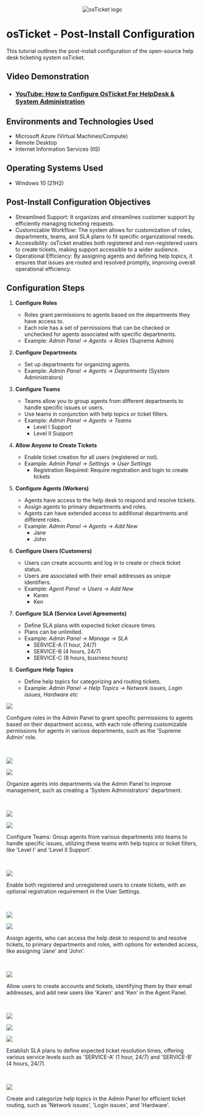 <p align="center">
<img src="https://i.imgur.com/Clzj7Xs.png" alt="osTicket logo"/>
</p>

<h1>osTicket - Post-Install Configuration</h1>
This tutorial outlines the post-install configuration of the open-source help desk ticketing system osTicket.<br />


<h2>Video Demonstration</h2>

- ### [YouTube: How to Configure OsTicket For HelpDesk & System Administration](https://youtu.be/83k7SXAlrCY)

<h2>Environments and Technologies Used</h2>

- Microsoft Azure (Virtual Machines/Compute)
- Remote Desktop
- Internet Information Services (IIS)

<h2>Operating Systems Used </h2>

- Windows 10</b> (21H2)

<h2>Post-Install Configuration Objectives</h2>

- Streamlined Support: It organizes and streamlines customer support by efficiently managing ticketing requests.
- Customizable Workflow: The system allows for customization of roles, departments, teams, and SLA plans to fit specific organizational needs.
- Accessibility: osTicket enables both registered and non-registered users to create tickets, making support accessible to a wider audience.
- Operational Efficiency: By assigning agents and defining help topics, it ensures that issues are routed and resolved promptly, improving overall operational efficiency.


<h2>Configuration Steps</h2>

1. **Configure Roles**
   - Roles grant permissions to agents based on the departments they have access to.
   - Each role has a set of permissions that can be checked or unchecked for agents associated with specific departments.
   - Example: *Admin Panel -> Agents -> Roles* (Supreme Admin)

2. **Configure Departments**
   - Set up departments for organizing agents.
   - Example: *Admin Panel -> Agents -> Departments* (System Administrators)

3. **Configure Teams**
   - Teams allow you to group agents from different departments to handle specific issues or users.
   - Use teams in conjunction with help topics or ticket filters.
   - Example: *Admin Panel -> Agents -> Teams*
     - Level I Support
     - Level II Support

4. **Allow Anyone to Create Tickets**
   - Enable ticket creation for all users (registered or not).
   - Example: *Admin Panel -> Settings -> User Settings*
     - Registration Required: Require registration and login to create tickets

5. **Configure Agents (Workers)**
   - Agents have access to the help desk to respond and resolve tickets.
   - Assign agents to primary departments and roles.
   - Agents can have extended access to additional departments and different roles.
   - Example: *Admin Panel -> Agents -> Add New*
     - Jane
     - John

6. **Configure Users (Customers)**
   - Users can create accounts and log in to create or check ticket status.
   - Users are associated with their email addresses as unique identifiers.
   - Example: *Agent Panel -> Users -> Add New*
     - Karen
     - Ken

7. **Configure SLA (Service Level Agreements)**
   - Define SLA plans with expected ticket closure times.
   - Plans can be unlimited.
   - Example: *Admin Panel -> Manage -> SLA*
     - SERVICE-A (1 hour, 24/7)
     - SERVICE-B (4 hours, 24/7)
     - SERVICE-C (8 hours, business hours)

8. **Configure Help Topics**
   - Define help topics for categorizing and routing tickets.
   - Example: *Admin Panel -> Help Topics -> Network issues, Login issues, Hardware etc*

<p>
<img src="https://i.imgur.com/gbgUjqv.png"/>
</p>
<p>
Configure roles in the Admin Panel to grant specific permissions to agents based on their department access, with each role offering customizable permissions for agents in various departments, such as the 'Supreme Admin' role.
</p>
<br />

<p>
<img src="https://i.imgur.com/wd7Hfg1.png"/>
</p>
<p>
<img src="https://i.imgur.com/rnpkkzh.png"/>
</p>
<p>
Organize agents into departments via the Admin Panel to improve management, such as creating a 'System Administrators' department.
</p>
<br />

<p>
<img src="https://i.imgur.com/kMWf5me.png"/>
</p>
<p>
<img src="https://i.imgur.com/dv6y5yn.png"/>
</p>
<p>
Configure Teams: Group agents from various departments into teams to handle specific issues, utilizing these teams with help topics or ticket filters, like 'Level I' and 'Level II Support'.
</p>
<br />

<p>
<img src="https://i.imgur.com/sIDyxwy.png"/>
</p>
<p>
 Enable both registered and unregistered users to create tickets, with an optional registration requirement in the User Settings.
</p>
<br />

<p>
<img src="https://i.imgur.com/7OKeMdF.png"/>
</p>
<p>
<img src="https://i.imgur.com/qySpGpa.png"/>
</p>
<p>
Assign agents, who can access the help desk to respond to and resolve tickets, to primary departments and roles, with options for extended access, like assigning 'Jane' and 'John'.
</p>
<br />

<p>
<img src="https://i.imgur.com/GAMrPOI.png"/>
</p>
<p>
Allow users to create accounts and tickets, identifying them by their email addresses, and add new users like 'Karen' and 'Ken' in the Agent Panel.
</p>
<br />

<p>
<img src="https://i.imgur.com/T7W9xRF.png"/>
</p>
<p>
<img src="https://i.imgur.com/dy5ZMb5.png"/>
</p>
<p>
<img src="https://i.imgur.com/TP7bqOi.png"/>
</p>
<p>
Establish SLA plans to define expected ticket resolution times, offering various service levels such as 'SERVICE-A' (1 hour, 24/7) and 'SERVICE-B' (4 hours, 24/7).
</p>
<br />

<p>
<img src="https://i.imgur.com/WqWoTUg.png"/>
</p>
<p>
Create and categorize help topics in the Admin Panel for efficient ticket routing, such as 'Network issues', 'Login issues', and 'Hardware'.
</p>
<br />




